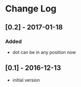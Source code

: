 # Change Log

## [0.2] - 2017-01-18
### Added
- dot can be in any position now

## [0.1] - 2016-12-13
- initial version
